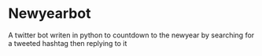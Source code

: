 Newyearbot
==========

A twitter bot writen in python to countdown to the newyear by searching for a tweeted hashtag then replying to it
